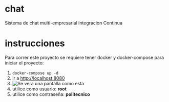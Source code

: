 # chat

Sistema de chat multi-empresarial integracion Continua

  

# instrucciones

Para correr este proyecto se requiere tener docker y docker-compose
para iniciar el proyecto:

 1. `docker-compose up -d`
 2. ir a [http://localhost:8080](http://localhost:8080)
 3. ![Se vera una pantalla como esta](https://imgur.com/mQzctPg)
 4. utilice como usuario: **root** 
 5. utilice como contraseña: **politecnico**
